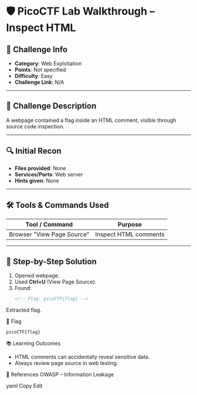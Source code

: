 # 🛡️ PicoCTF Lab Walkthrough – Inspect HTML

## 📌 Challenge Info
- **Category**: Web Exploitation
- **Points**: Not specified
- **Difficulty**: Easy
- **Challenge Link**: N/A

---

## 📝 Challenge Description
A webpage contained a flag inside an HTML comment, visible through source code inspection.

---

## 🔍 Initial Recon
- **Files provided**: None
- **Services/Ports**: Web server
- **Hints given**: None

---

## 🛠️ Tools & Commands Used
| Tool / Command | Purpose |
|----------------|---------|
| Browser "View Page Source" | Inspect HTML comments |

---

## 🧠 Step-by-Step Solution
1. Opened webpage.
2. Used **Ctrl+U** (View Page Source).
3. Found:
   ```html
   <!-- Flag: picoCTF{flag} -->
Extracted flag.

🧾 Flag
```text
picoCTF{flag}
```

📚 Learning Outcomes
- HTML comments can accidentally reveal sensitive data.
- Always review page source in web testing.

🔗 References
OWASP – Information Leakage

yaml
Copy
Edit
